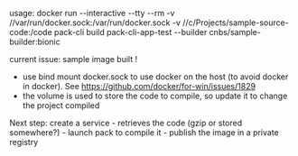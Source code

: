usage:
docker run --interactive --tty --rm -v //var/run/docker.sock:/var/run/docker.sock -v //c/Projects/sample-source-code:/code pack-cli build pack-cli-app-test --builder cnbs/sample-builder:bionic


current issue: sample image built !
 - use bind mount docker.sock to use docker on the host (to avoid docker in docker). See https://github.com/docker/for-win/issues/1829
 - the volume is used to store the code to compile, so update it to change the project compiled

Next step: create a service
    - retrieves the code (gzip or stored somewhere?)
    - launch pack to compile it
    - publish the image in a private registry
